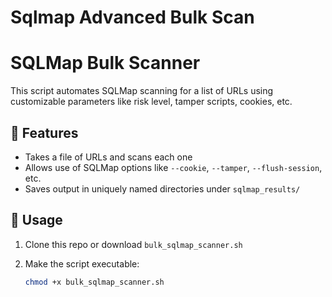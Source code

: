 # Sqlmap Advanced Bulk Scan

# SQLMap Bulk Scanner

This script automates SQLMap scanning for a list of URLs using customizable parameters like risk level, tamper scripts, cookies, etc.

## 📄 Features

- Takes a file of URLs and scans each one
- Allows use of SQLMap options like `--cookie`, `--tamper`, `--flush-session`, etc.
- Saves output in uniquely named directories under `sqlmap_results/`

## 🚀 Usage

1. Clone this repo or download `bulk_sqlmap_scanner.sh`  
2. Make the script executable:

   ```bash
   chmod +x bulk_sqlmap_scanner.sh

